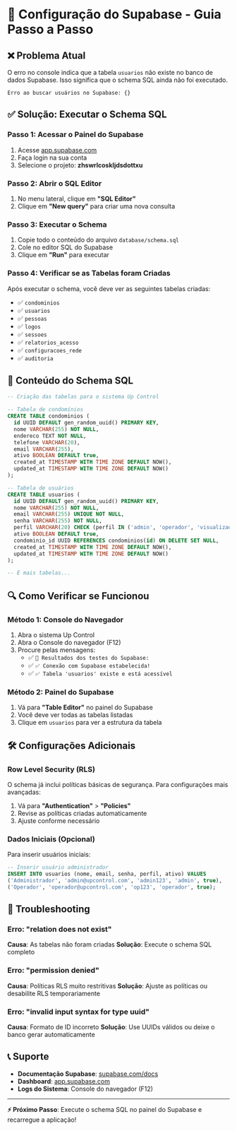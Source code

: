 # 🚀 Configuração do Supabase - Guia Passo a Passo

## ❌ Problema Atual

O erro no console indica que a tabela `usuarios` não existe no banco de dados Supabase. Isso significa que o schema SQL ainda não foi executado.

```
Erro ao buscar usuários no Supabase: {}
```

## ✅ Solução: Executar o Schema SQL

### Passo 1: Acessar o Painel do Supabase

1. Acesse [app.supabase.com](https://app.supabase.com)
2. Faça login na sua conta
3. Selecione o projeto: **zhswrlcoskljdsdottxu**

### Passo 2: Abrir o SQL Editor

1. No menu lateral, clique em **"SQL Editor"**
2. Clique em **"New query"** para criar uma nova consulta

### Passo 3: Executar o Schema

1. Copie todo o conteúdo do arquivo `database/schema.sql`
2. Cole no editor SQL do Supabase
3. Clique em **"Run"** para executar

### Passo 4: Verificar se as Tabelas foram Criadas

Após executar o schema, você deve ver as seguintes tabelas criadas:

- ✅ `condominios`
- ✅ `usuarios`
- ✅ `pessoas`
- ✅ `logos`
- ✅ `sessoes`
- ✅ `relatorios_acesso`
- ✅ `configuracoes_rede`
- ✅ `auditoria`

## 🔧 Conteúdo do Schema SQL

```sql
-- Criação das tabelas para o sistema Up Control

-- Tabela de condomínios
CREATE TABLE condominios (
  id UUID DEFAULT gen_random_uuid() PRIMARY KEY,
  nome VARCHAR(255) NOT NULL,
  endereco TEXT NOT NULL,
  telefone VARCHAR(20),
  email VARCHAR(255),
  ativo BOOLEAN DEFAULT true,
  created_at TIMESTAMP WITH TIME ZONE DEFAULT NOW(),
  updated_at TIMESTAMP WITH TIME ZONE DEFAULT NOW()
);

-- Tabela de usuários
CREATE TABLE usuarios (
  id UUID DEFAULT gen_random_uuid() PRIMARY KEY,
  nome VARCHAR(255) NOT NULL,
  email VARCHAR(255) UNIQUE NOT NULL,
  senha VARCHAR(255) NOT NULL,
  perfil VARCHAR(20) CHECK (perfil IN ('admin', 'operador', 'visualizador')) DEFAULT 'visualizador',
  ativo BOOLEAN DEFAULT true,
  condominio_id UUID REFERENCES condominios(id) ON DELETE SET NULL,
  created_at TIMESTAMP WITH TIME ZONE DEFAULT NOW(),
  updated_at TIMESTAMP WITH TIME ZONE DEFAULT NOW()
);

-- E mais tabelas...
```

## 🔍 Como Verificar se Funcionou

### Método 1: Console do Navegador

1. Abra o sistema Up Control
2. Abra o Console do navegador (F12)
3. Procure pelas mensagens:
   - ✅ `🔧 Resultados dos testes do Supabase:`
   - ✅ `✅ Conexão com Supabase estabelecida!`
   - ✅ `✅ Tabela 'usuarios' existe e está acessível`

### Método 2: Painel do Supabase

1. Vá para **"Table Editor"** no painel do Supabase
2. Você deve ver todas as tabelas listadas
3. Clique em `usuarios` para ver a estrutura da tabela

## 🛠️ Configurações Adicionais

### Row Level Security (RLS)

O schema já inclui políticas básicas de segurança. Para configurações mais avançadas:

1. Vá para **"Authentication"** > **"Policies"**
2. Revise as políticas criadas automaticamente
3. Ajuste conforme necessário

### Dados Iniciais (Opcional)

Para inserir usuários iniciais:

```sql
-- Inserir usuário administrador
INSERT INTO usuarios (nome, email, senha, perfil, ativo) VALUES
('Administrador', 'admin@upcontrol.com', 'admin123', 'admin', true),
('Operador', 'operador@upcontrol.com', 'op123', 'operador', true);
```

## 🚨 Troubleshooting

### Erro: "relation does not exist"

**Causa**: As tabelas não foram criadas
**Solução**: Execute o schema SQL completo

### Erro: "permission denied"

**Causa**: Políticas RLS muito restritivas
**Solução**: Ajuste as políticas ou desabilite RLS temporariamente

### Erro: "invalid input syntax for type uuid"

**Causa**: Formato de ID incorreto
**Solução**: Use UUIDs válidos ou deixe o banco gerar automaticamente

## 📞 Suporte

- **Documentação Supabase**: [supabase.com/docs](https://supabase.com/docs)
- **Dashboard**: [app.supabase.com](https://app.supabase.com)
- **Logs do Sistema**: Console do navegador (F12)

---

**⚡ Próximo Passo**: Execute o schema SQL no painel do Supabase e recarregue a aplicação!